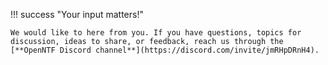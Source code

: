 !!! success "Your input matters!"

    We would like to here from you. If you have questions, topics for discussion, ideas to share, or feedback, reach us through the [**OpenNTF Discord channel**](https://discord.com/invite/jmRHpDRnH4).